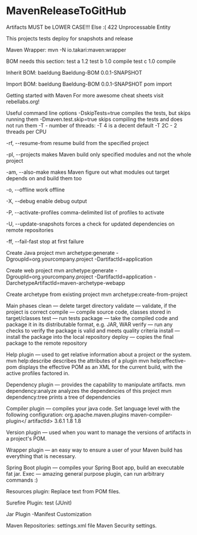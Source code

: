 # MavenReleaseToGitHub

Artifacts MUST be LOWER CASE!!!  Else  :( 422 Unprocessable Entity


This projects tests deploy for snapshots and release


Maven Wrapper:
mvn -N io.takari:maven:wrapper

BOM needs this section:
<dependencyManagement>
        <dependencies>
            <dependency>
                <groupId>test</groupId>
                <artifactId>a</artifactId>
                <version>1.2</version>
            </dependency>
            <dependency>
                <groupId>test</groupId>
                <artifactId>b</artifactId>
                <version>1.0</version>
                <scope>compile</scope>
            </dependency>
            <dependency>
                <groupId>test</groupId>
                <artifactId>c</artifactId>
                <version>1.0</version>
                <scope>compile</scope>
            </dependency>
        </dependencies>
    </dependencyManagement>

Inherit BOM:
<parent>
<groupId>baeldung</groupId>
<artifactId>Baeldung-BOM</artifactId>
<version>0.0.1-SNAPSHOT</version>
</parent>


Import BOM:
<dependencyManagement>
<dependencies>
<dependency>
<groupId>baeldung</groupId>
<artifactId>Baeldung-BOM</artifactId>
<version>0.0.1-SNAPSHOT</version>
<type>pom</type>
<scope>import</scope>
</dependency>
</dependencies>
</dependencyManagement>



Getting started with Maven For more awesome cheat sheets
visit rebellabs.org! 

Useful command line options
-DskipTests=true compiles the tests, but skips
running them
-Dmaven.test.skip=true skips compiling the tests
and does not run them
-T - number of threads:
-T 4 is a decent default
-T 2C - 2 threads per CPU

-rf, --resume-from resume build from the
specified project

-pl, --projects makes Maven build only specified
modules and not the whole project

-am, --also-make makes Maven figure out what
modules out target depends on and build them too

-o, --offline work offline

-X, --debug enable debug output

-P, --activate-profiles comma-delimited list
of profiles to activate

-U, --update-snapshots forces a check for updated
dependencies on remote repositories

-ff, --fail-fast stop at first failure

Create Java project
mvn archetype:generate
-DgroupId=org.yourcompany.project
-DartifactId=application

Create web project
mvn archetype:generate
-DgroupId=org.yourcompany.project
-DartifactId=application
-DarchetypeArtifactId=maven-archetype-webapp

Create archetype from existing project
mvn archetype:create-from-project

Main phases
clean — delete target directory
validate — validate, if the project is correct
compile — compile source code, classes stored
in target/classes
test — run tests
package — take the compiled code and package it in its
distributable format, e.g. JAR, WAR
verify — run any checks to verify the package is valid
and meets quality criteria
install — install the package into the local repository
deploy — copies the final package to the remote repository

Help plugin — used to get relative information about a
project or the system.
mvn help:describe describes the attributes of a plugin
mvn help:effective-pom displays the effective POM
as an XML for the current build, with the active profiles
factored in.

Dependency plugin — provides the capability to
manipulate artifacts.
mvn dependency:analyze analyzes the dependencies
of this project
mvn dependency:tree prints a tree of dependencies

Compiler plugin — compiles your java code.
Set language level with the following configuration:
<plugin>
<groupId>org.apache.maven.plugins</groupId>
<artifactId>maven-compiler-plugin</
artifactId>
<version>3.6.1</version>
<configuration>
 <source>1.8</source>
 <target>1.8</target>
 </configuration>
</plugin>

Version plugin — used when you want to manage
the versions of artifacts in a project's POM.

Wrapper plugin — an easy way to ensure
a user of your Maven build has everything
that is necessary.

Spring Boot plugin — compiles your
Spring Boot app, build an executable fat jar.
Exec — amazing general purpose plugin,
can run arbitrary commands :) 




Resources plugin:
Replace text from POM files.


Surefire Plugin: test (JUnit) 

Jar Plugin -Manifest Customization


Maven Repositories:
settings.xml file
Maven Security settings.






